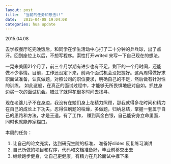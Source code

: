 ```yaml
---
layout: post
title:  "当前的任务和想法t!"
date:   2015-04-08 19:04:08
categories: hua update
---
```

2015.04.08

去学校餐厅吃完晚饭后，和同学在学生活动中心打了二十分钟的乒乓球，出了点汗。回到座位上以后，不想写程序。索性打开writed 来写一下自己现在的想法。

一晃来美国21个月了，前三个月学期有进步也有不足。剩下的一个月时间，还能做不少事情。目前，工作还没定下来，前两个面试机会没把握好。这两周得做好求职面试准备，认真做题，对照公司的职位要求，明确自己的不足，然后做有针对性的训练。 如此这般，在真正的面试过程中，才能够无所畏惧地应对自如。抓住身边买一次的面试机会。错过了就得花很多时间去找寻。

现在老婆儿子不在身边，我没有在她们身上花精力照顾，那我就得多花时间和精力在自己的成长上下功夫。忍得住刷题的枯燥，多做题，归纳总结，掌握一套属于自己的思路和方法，才是王道。有了工作， 赚到真金白银，自己能安身立命里面，同时也就能养家糊口。

本周的任务：
1. 让自己的论文充实，达到研究生院的标准， 准备好slides 反复练习演讲
2. 自己所做的项目和程序，代码和文档准备好，毕业前移交出去
3. 继续跑步健身，让自己更健康，有精力在几轮面试中撑下来

